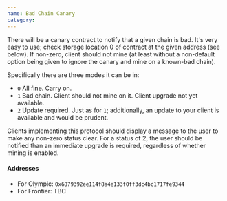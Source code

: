 ```yaml
---
name: Bad Chain Canary
category: 
---
```


There will be a canary contract to notify that a given chain is bad. It's very easy to use; check storage location 0 of contract at the given address (see below). If non-zero, client should not mine (at least without a non-default option being given to ignore the canary and mine on a known-bad chain).

Specifically there are three modes it can be in:

- `0` All fine. Carry on.
- `1` Bad chain. Client should not mine on it. Client upgrade not yet available.
- `2` Update required. Just as for `1`; additionally, an update to your client is available and would be prudent.

Clients implementing this protocol should display a message to the user to make any non-zero status clear. For a status of 2, the user should be notified than an immediate upgrade is required, regardless of whether mining is enabled.

#### Addresses

- For Olympic: `0x6879392ee114f8a4e133f0ff3dc4bc1717fe9344`
- For Frontier: TBC
